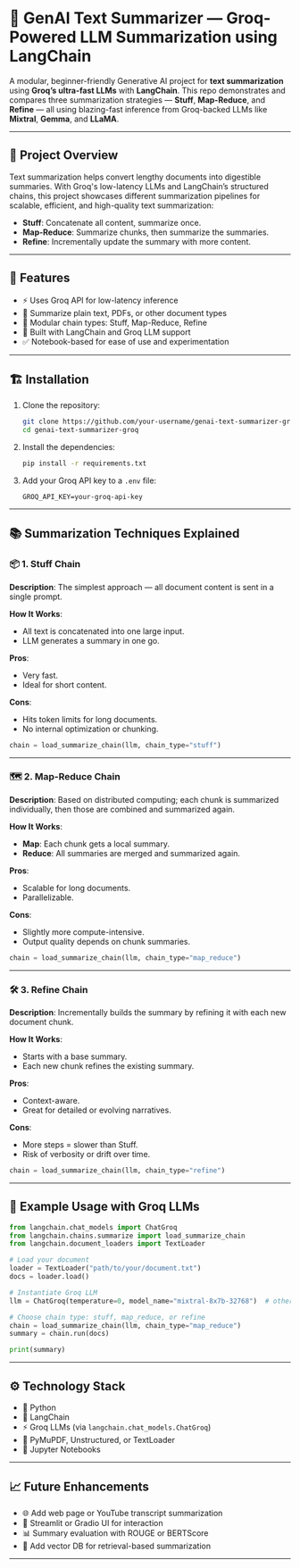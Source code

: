 # 🧠 GenAI Text Summarizer — Groq-Powered LLM Summarization using LangChain

A modular, beginner-friendly Generative AI project for **text summarization** using **Groq’s ultra-fast LLMs** with **LangChain**. This repo demonstrates and compares three summarization strategies — **Stuff**, **Map-Reduce**, and **Refine** — all using blazing-fast inference from Groq-backed LLMs like **Mixtral**, **Gemma**, and **LLaMA**.

---

## 📌 Project Overview

Text summarization helps convert lengthy documents into digestible summaries. With Groq's low-latency LLMs and LangChain’s structured chains, this project showcases different summarization pipelines for scalable, efficient, and high-quality text summarization:

- **Stuff**: Concatenate all content, summarize once.
- **Map-Reduce**: Summarize chunks, then summarize the summaries.
- **Refine**: Incrementally update the summary with more content.

---

## 🚀 Features

- ⚡ Uses Groq API for low-latency inference
- 📄 Summarize plain text, PDFs, or other document types
- 🔁 Modular chain types: Stuff, Map-Reduce, Refine
- 🧠 Built with LangChain and Groq LLM support
- ✅ Notebook-based for ease of use and experimentation

---

## 🏗️ Installation

1. Clone the repository:

   ```bash
   git clone https://github.com/your-username/genai-text-summarizer-groq.git
   cd genai-text-summarizer-groq
   ```

2. Install the dependencies:

   ```bash
   pip install -r requirements.txt
   ```

3. Add your Groq API key to a `.env` file:

   ```env
   GROQ_API_KEY=your-groq-api-key
   ```

---

## 📚 Summarization Techniques Explained

### 📦 1. Stuff Chain

**Description**: The simplest approach — all document content is sent in a single prompt.

**How It Works**:
- All text is concatenated into one large input.
- LLM generates a summary in one go.

**Pros**:
- Very fast.
- Ideal for short content.

**Cons**:
- Hits token limits for long documents.
- No internal optimization or chunking.

```python
chain = load_summarize_chain(llm, chain_type="stuff")
```

---

### 🗺️ 2. Map-Reduce Chain

**Description**: Based on distributed computing; each chunk is summarized individually, then those are combined and summarized again.

**How It Works**:
- **Map**: Each chunk gets a local summary.
- **Reduce**: All summaries are merged and summarized again.

**Pros**:
- Scalable for long documents.
- Parallelizable.

**Cons**:
- Slightly more compute-intensive.
- Output quality depends on chunk summaries.

```python
chain = load_summarize_chain(llm, chain_type="map_reduce")
```

---

### 🛠️ 3. Refine Chain

**Description**: Incrementally builds the summary by refining it with each new document chunk.

**How It Works**:
- Starts with a base summary.
- Each new chunk refines the existing summary.

**Pros**:
- Context-aware.
- Great for detailed or evolving narratives.

**Cons**:
- More steps = slower than Stuff.
- Risk of verbosity or drift over time.

```python
chain = load_summarize_chain(llm, chain_type="refine")
```

---

## 🧪 Example Usage with Groq LLMs

```python
from langchain.chat_models import ChatGroq
from langchain.chains.summarize import load_summarize_chain
from langchain.document_loaders import TextLoader

# Load your document
loader = TextLoader("path/to/your/document.txt")
docs = loader.load()

# Instantiate Groq LLM
llm = ChatGroq(temperature=0, model_name="mixtral-8x7b-32768")  # other options: llama3-70b, gemma-7b

# Choose chain type: stuff, map_reduce, or refine
chain = load_summarize_chain(llm, chain_type="map_reduce")
summary = chain.run(docs)

print(summary)
```

---

## ⚙️ Technology Stack

- 🐍 Python
- 🔗 LangChain
- ⚡ Groq LLMs (via `langchain.chat_models.ChatGroq`)
- 📄 PyMuPDF, Unstructured, or TextLoader
- 🧪 Jupyter Notebooks

---

## 📈 Future Enhancements

- 🌐 Add web page or YouTube transcript summarization
- 🧰 Streamlit or Gradio UI for interaction
- 📊 Summary evaluation with ROUGE or BERTScore
- 🧠 Add vector DB for retrieval-based summarization

---